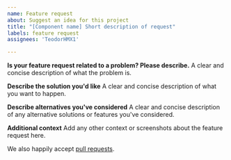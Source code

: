 ```yaml
---
name: Feature request
about: Suggest an idea for this project
title: "[Component name] Short description of request"
labels: feature request
assignees: 'TeodorHMX1'

---
```


**Is your feature request related to a problem? Please describe.**
A clear and concise description of what the problem is.

**Describe the solution you'd like**
A clear and concise description of what you want to happen.

**Describe alternatives you've considered**
A clear and concise description of any alternative solutions or features you've considered.

**Additional context**
Add any other context or screenshots about the feature request here.

We also happily accept [pull requests](https://github.com/zeoflow/view-binding/pulls).

